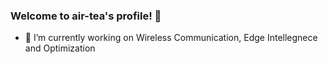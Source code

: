 ### Welcome to air-tea's profile! :ocean:

- 🔭 I’m currently working on Wireless Communication, Edge Intellegnece and Optimization
